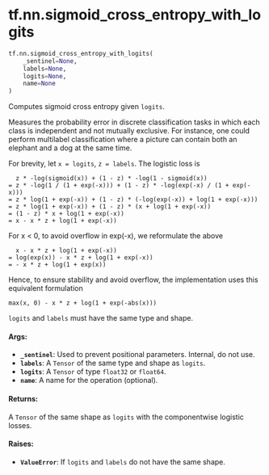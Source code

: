 <div itemscope itemtype="http://developers.google.com/ReferenceObject">
<meta itemprop="name" content="tf.nn.sigmoid_cross_entropy_with_logits" />
<meta itemprop="path" content="Stable" />
</div>

# tf.nn.sigmoid_cross_entropy_with_logits

``` python
tf.nn.sigmoid_cross_entropy_with_logits(
    _sentinel=None,
    labels=None,
    logits=None,
    name=None
)
```

Computes sigmoid cross entropy given `logits`.

Measures the probability error in discrete classification tasks in which each
class is independent and not mutually exclusive.  For instance, one could
perform multilabel classification where a picture can contain both an elephant
and a dog at the same time.

For brevity, let `x = logits`, `z = labels`.  The logistic loss is

      z * -log(sigmoid(x)) + (1 - z) * -log(1 - sigmoid(x))
    = z * -log(1 / (1 + exp(-x))) + (1 - z) * -log(exp(-x) / (1 + exp(-x)))
    = z * log(1 + exp(-x)) + (1 - z) * (-log(exp(-x)) + log(1 + exp(-x)))
    = z * log(1 + exp(-x)) + (1 - z) * (x + log(1 + exp(-x))
    = (1 - z) * x + log(1 + exp(-x))
    = x - x * z + log(1 + exp(-x))

For x < 0, to avoid overflow in exp(-x), we reformulate the above

      x - x * z + log(1 + exp(-x))
    = log(exp(x)) - x * z + log(1 + exp(-x))
    = - x * z + log(1 + exp(x))

Hence, to ensure stability and avoid overflow, the implementation uses this
equivalent formulation

    max(x, 0) - x * z + log(1 + exp(-abs(x)))

`logits` and `labels` must have the same type and shape.

#### Args:

* <b>`_sentinel`</b>: Used to prevent positional parameters. Internal, do not use.
* <b>`labels`</b>: A `Tensor` of the same type and shape as `logits`.
* <b>`logits`</b>: A `Tensor` of type `float32` or `float64`.
* <b>`name`</b>: A name for the operation (optional).


#### Returns:

A `Tensor` of the same shape as `logits` with the componentwise
logistic losses.


#### Raises:

* <b>`ValueError`</b>: If `logits` and `labels` do not have the same shape.